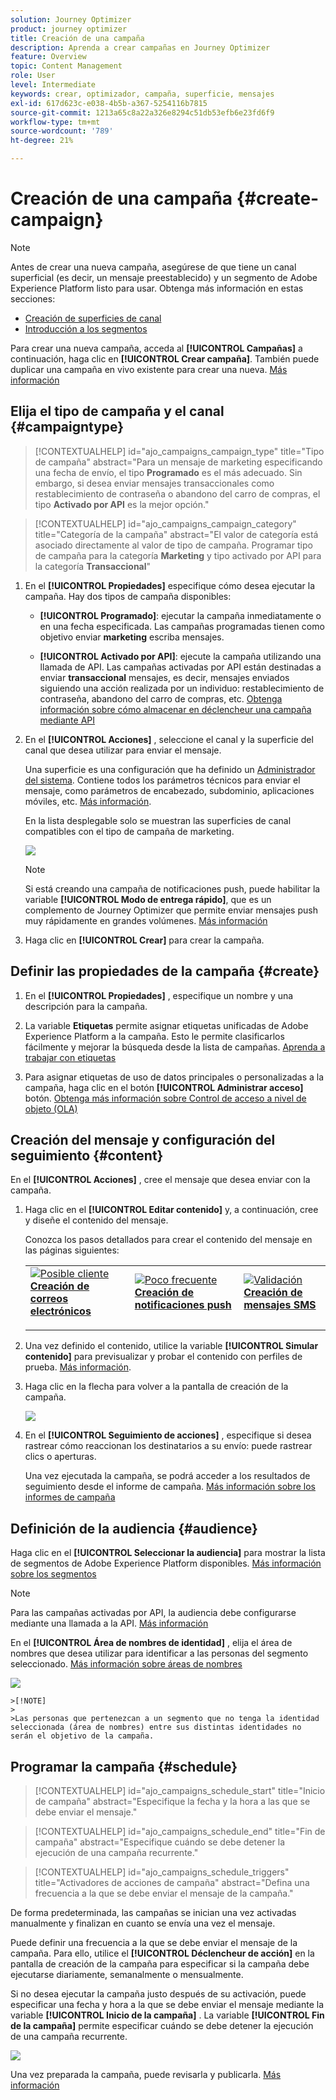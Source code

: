 ```yaml
---
solution: Journey Optimizer
product: journey optimizer
title: Creación de una campaña
description: Aprenda a crear campañas en Journey Optimizer
feature: Overview
topic: Content Management
role: User
level: Intermediate
keywords: crear, optimizador, campaña, superficie, mensajes
exl-id: 617d623c-e038-4b5b-a367-5254116b7815
source-git-commit: 1213a65c8a22a326e8294c51db53efb6e23fd6f9
workflow-type: tm+mt
source-wordcount: '789'
ht-degree: 21%

---
```


# Creación de una campaña {#create-campaign}

>[!NOTE]
>
>Antes de crear una nueva campaña, asegúrese de que tiene un canal superficial (es decir, un mensaje preestablecido) y un segmento de Adobe Experience Platform listo para usar. Obtenga más información en estas secciones:
>
>* [Creación de superficies de canal](../configuration/channel-surfaces.md)
>* [Introducción a los segmentos](../segment/about-segments.md)


Para crear una nueva campaña, acceda al **[!UICONTROL Campañas]** a continuación, haga clic en **[!UICONTROL Crear campaña]**. También puede duplicar una campaña en vivo existente para crear una nueva. [Más información](modify-stop-campaign.md#duplicate)

## Elija el tipo de campaña y el canal {#campaigntype}

>[!CONTEXTUALHELP]
>id="ajo_campaigns_campaign_type"
>title="Tipo de campaña"
>abstract="Para un mensaje de marketing especificando una fecha de envío, el tipo **Programado** es el más adecuado. Sin embargo, si desea enviar mensajes transaccionales como restablecimiento de contraseña o abandono del carro de compras, el tipo **Activado por API** es la mejor opción."

>[!CONTEXTUALHELP]
>id="ajo_campaigns_campaign_category"
>title="Categoría de la campaña"
>abstract="El valor de categoría está asociado directamente al valor de tipo de campaña. Programar tipo de campaña para la categoría **Marketing** y tipo activado por API para la categoría **Transaccional**"

1. En el **[!UICONTROL Propiedades]** especifique cómo desea ejecutar la campaña. Hay dos tipos de campaña disponibles:

   * **[!UICONTROL Programado]**: ejecutar la campaña inmediatamente o en una fecha especificada. Las campañas programadas tienen como objetivo enviar **marketing** escriba mensajes.

   * **[!UICONTROL Activado por API]**: ejecute la campaña utilizando una llamada de API. Las campañas activadas por API están destinadas a enviar **transaccional** mensajes, es decir, mensajes enviados siguiendo una acción realizada por un individuo: restablecimiento de contraseña, abandono del carro de compras, etc. [Obtenga información sobre cómo almacenar en déclencheur una campaña mediante API](api-triggered-campaigns.md)

1. En el **[!UICONTROL Acciones]** , seleccione el canal y la superficie del canal que desea utilizar para enviar el mensaje.

   Una superficie es una configuración que ha definido un [Administrador del sistema](../start/path/administrator.md). Contiene todos los parámetros técnicos para enviar el mensaje, como parámetros de encabezado, subdominio, aplicaciones móviles, etc. [Más información](../configuration/channel-surfaces.md).

   En la lista desplegable solo se muestran las superficies de canal compatibles con el tipo de campaña de marketing.

   ![](assets/create-campaign-action.png)

   >[!NOTE]
   >
   >Si está creando una campaña de notificaciones push, puede habilitar la variable **[!UICONTROL Modo de entrega rápido]**, que es un complemento de Journey Optimizer que permite enviar mensajes push muy rápidamente en grandes volúmenes. [Más información](../push/create-push.md#rapid-delivery)

1. Haga clic en **[!UICONTROL Crear]** para crear la campaña.

## Definir las propiedades de la campaña {#create}

1. En el **[!UICONTROL Propiedades]** , especifique un nombre y una descripción para la campaña.

   <!--To test the content of your message, toggle the **[!UICONTROL Content experiment]** option on. This allows you to test multiple variables of a delivery on populations samples, in order to define which treatment has the biggest impact on the targeted population.[Learn more about content experiment](../campaigns/content-experiment.md).-->

1. La variable **Etiquetas** permite asignar etiquetas unificadas de Adobe Experience Platform a la campaña. Esto le permite clasificarlos fácilmente y mejorar la búsqueda desde la lista de campañas. [Aprenda a trabajar con etiquetas](../start/search-filter-categorize.md#tags)

1. Para asignar etiquetas de uso de datos principales o personalizadas a la campaña, haga clic en el botón **[!UICONTROL Administrar acceso]** botón. [Obtenga más información sobre Control de acceso a nivel de objeto (OLA)](../administration/object-based-access.md)

## Creación del mensaje y configuración del seguimiento {#content}

En el **[!UICONTROL Acciones]** , cree el mensaje que desea enviar con la campaña.

1. Haga clic en el **[!UICONTROL Editar contenido]** y, a continuación, cree y diseñe el contenido del mensaje.

   Conozca los pasos detallados para crear el contenido del mensaje en las páginas siguientes:

   <table style="table-layout:fixed">
    <tr style="border: 0;">
    <td>
    <a href="../email/create-email.md">
    <img alt="Posible cliente" src="../assets/do-not-localize/email.jpg">
    </a>
    <div><a href="../email/create-email.md"><strong>Creación de correos electrónicos</strong>
    </div>
    <p>
    </td>
    <td>
    <a href="../push/create-push.md">
      <img alt="Poco frecuente" src="../assets/do-not-localize/push.jpg">
    </a>
    <div>
    <a href="../push/create-push.md"><strong>Creación de notificaciones push</strong></a>
    </div>
    <p>
    </td>
    <td>
    <a href="../sms/create-sms.md">
      <img alt="Validación" src="../assets/do-not-localize/sms.jpg">
    </a>
    <div>
    <a href="../sms/create-sms.md"><strong>Creación de mensajes SMS</strong></a>
    </div>
    <p>
    </td>
    </tr>
    </table>

1. Una vez definido el contenido, utilice la variable **[!UICONTROL Simular contenido]** para previsualizar y probar el contenido con perfiles de prueba. [Más información](../email/preview.md).

1. Haga clic en la flecha para volver a la pantalla de creación de la campaña.

   ![](assets/create-campaign-design.png)

1. En el **[!UICONTROL Seguimiento de acciones]** , especifique si desea rastrear cómo reaccionan los destinatarios a su envío: puede rastrear clics o aperturas.

   Una vez ejecutada la campaña, se podrá acceder a los resultados de seguimiento desde el informe de campaña. [Más información sobre los informes de campaña](../reports/campaign-global-report.md)

## Definición de la audiencia {#audience}

Haga clic en el **[!UICONTROL Seleccionar la audiencia]** para mostrar la lista de segmentos de Adobe Experience Platform disponibles. [Más información sobre los segmentos](../segment/about-segments.md)

>[!NOTE]
>
>Para las campañas activadas por API, la audiencia debe configurarse mediante una llamada a la API. [Más información](api-triggered-campaigns.md)

En el **[!UICONTROL Área de nombres de identidad]** , elija el área de nombres que desea utilizar para identificar a las personas del segmento seleccionado. [Más información sobre áreas de nombres](../event/about-creating.md#select-the-namespace)

![](assets/create-campaign-namespace.png)

    >[!NOTE]
    >
    >Las personas que pertenezcan a un segmento que no tenga la identidad seleccionada (área de nombres) entre sus distintas identidades no serán el objetivo de la campaña.

<!--If you are are creating an API-triggered campaign, the **[!UICONTROL cURL request]** section allows you to retrieve the **[!UICONTROL Campaign ID]** to use in the API call. [Learn more](api-triggered-campaigns.md)-->

## Programar la campaña {#schedule}

>[!CONTEXTUALHELP]
>id="ajo_campaigns_schedule_start"
>title="Inicio de campaña"
>abstract="Especifique la fecha y la hora a las que se debe enviar el mensaje."

>[!CONTEXTUALHELP]
>id="ajo_campaigns_schedule_end"
>title="Fin de campaña"
>abstract="Especifique cuándo se debe detener la ejecución de una campaña recurrente."

>[!CONTEXTUALHELP]
>id="ajo_campaigns_schedule_triggers"
>title="Activadores de acciones de campaña"
>abstract="Defina una frecuencia a la que se debe enviar el mensaje de la campaña."

De forma predeterminada, las campañas se inician una vez activadas manualmente y finalizan en cuanto se envía una vez el mensaje.

Puede definir una frecuencia a la que se debe enviar el mensaje de la campaña. Para ello, utilice el **[!UICONTROL Déclencheur de acción]** en la pantalla de creación de la campaña para especificar si la campaña debe ejecutarse diariamente, semanalmente o mensualmente.

Si no desea ejecutar la campaña justo después de su activación, puede especificar una fecha y hora a la que se debe enviar el mensaje mediante la variable **[!UICONTROL Inicio de la campaña]** . La variable **[!UICONTROL Fin de la campaña]** permite especificar cuándo se debe detener la ejecución de una campaña recurrente.

![](assets/create-campaign-schedule.png)

Una vez preparada la campaña, puede revisarla y publicarla. [Más información](review-activate-campaign.md)
